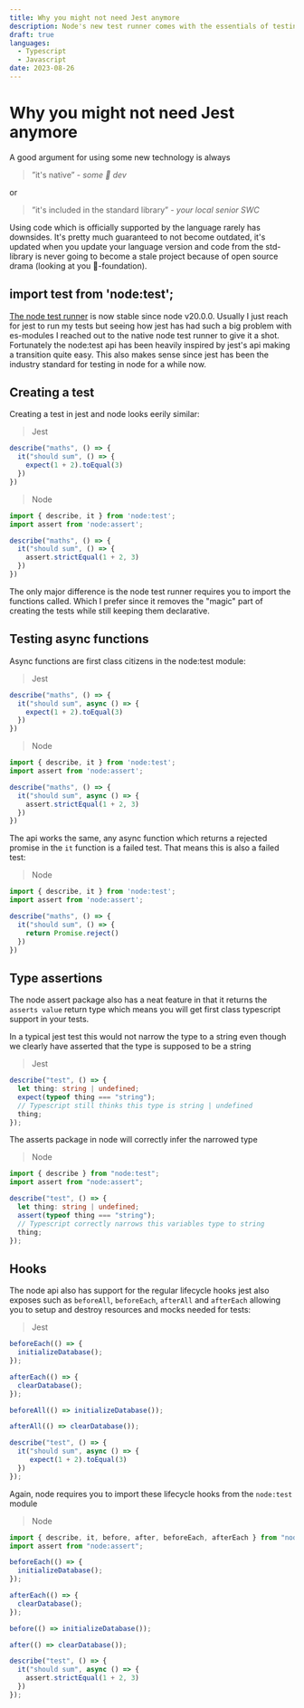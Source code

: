 ```yaml
---
title: Why you might not need Jest anymore
description: Node's new test runner comes with the essentials of testing making Jest obsolete in the majority of cases. This article goes through examples of when to use the node test runner instead of a library like jest
draft: true
languages: 
  - Typescript
  - Javascript
date: 2023-08-26
---
```


# Why you might not need Jest anymore

A good argument for using some new technology is always 

> ”it's native” - *some 🫛 dev*

or 

> ”it's included in the standard library” - *your local senior SWC*

Using code which is officially supported by the language rarely has downsides. It's pretty much guaranteed to not become outdated, it's updated when you update your language version and code from the std-library is never going to become a stale project because of open source drama (looking at you 🦀-foundation).

## import test from 'node:test';

[The node test runner](https://nodejs.org/api/test.html) is now stable since node v20.0.0. Usually I just reach for jest to run my tests but seeing how jest has had such a big problem with es-modules I reached out to the native node test runner to give it a shot. Fortunately the node:test api has been heavily inspired by jest's api making a transition quite easy. This also makes sense since jest has been the industry standard for testing in node for a while now.


## Creating a test

Creating a test in jest and node looks eerily similar:

> Jest
```ts
describe("maths", () => {
  it("should sum", () => {
    expect(1 + 2).toEqual(3)
  })
})
```

> Node
```ts
import { describe, it } from 'node:test';
import assert from 'node:assert';

describe("maths", () => {
  it("should sum", () => {
    assert.strictEqual(1 + 2, 3)
  })
})
```

The only major difference is the node test runner requires you to import the functions called. Which I prefer since it removes the "magic" part of creating the tests while still keeping them declarative.

## Testing async functions

Async functions are first class citizens in the node:test module:

> Jest
```ts
describe("maths", () => {
  it("should sum", async () => {
    expect(1 + 2).toEqual(3)
  })
})
```

> Node
```ts
import { describe, it } from 'node:test';
import assert from 'node:assert';

describe("maths", () => {
  it("should sum", async () => {
    assert.strictEqual(1 + 2, 3)
  })
})
```

The api works the same, any async function which returns a rejected promise in the `it` function is a failed test. That means this is also a failed test:

> Node
```ts
import { describe, it } from 'node:test';
import assert from 'node:assert';

describe("maths", () => {
  it("should sum", () => {
    return Promise.reject()
  })
})
```

## Type assertions

The node assert package also has a neat feature in that it returns the `asserts value` return type which means you will get first class typescript support in your tests.


In a typical jest test this would not narrow the type to a string even though we clearly have asserted that the type is supposed to be a string

> Jest
```ts
describe("test", () => {
  let thing: string | undefined;
  expect(typeof thing === "string");
  // Typescript still thinks this type is string | undefined
  thing;
});
```

The asserts package in node will correctly infer the narrowed type

> Node
```ts
import { describe } from "node:test";
import assert from "node:assert";

describe("test", () => {
  let thing: string | undefined;
  assert(typeof thing === "string");
  // Typescript correctly narrows this variables type to string
  thing;
});
```


## Hooks

The node api also has support for the regular lifecycle hooks jest also exposes such as `beforeAll`, `beforeEach`, `afterAll` and `afterEach` allowing you to setup and destroy resources and mocks needed for tests:


> Jest
```ts
beforeEach(() => {
  initializeDatabase();
});

afterEach(() => {
  clearDatabase();
});

beforeAll(() => initializeDatabase());

afterAll(() => clearDatabase());

describe("test", () => {
  it("should sum", async () => {
     expect(1 + 2).toEqual(3)
  })
});
```

Again, node requires you to import these lifecycle hooks from the `node:test` module

> Node
```ts
import { describe, it, before, after, beforeEach, afterEach } from "node:test";
import assert from "node:assert";

beforeEach(() => {
  initializeDatabase();
});

afterEach(() => {
  clearDatabase();
});

before(() => initializeDatabase());

after(() => clearDatabase());

describe("test", () => {
  it("should sum", async () => {
    assert.strictEqual(1 + 2, 3)
  })
});
```

